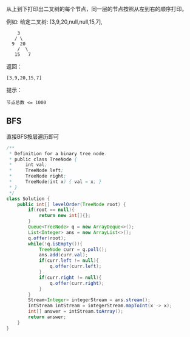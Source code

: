 从上到下打印出二叉树的每个节点，同一层的节点按照从左到右的顺序打印。

 

例如:
给定二叉树: [3,9,20,null,null,15,7],
```
    3
   / \
  9  20
    /  \
   15   7
```
返回：

`[3,9,20,15,7]`


提示：

`节点总数 <= 1000`

<!--more-->



## BFS

直接BFS按层遍历即可

```java
/**
 * Definition for a binary tree node.
 * public class TreeNode {
 *     int val;
 *     TreeNode left;
 *     TreeNode right;
 *     TreeNode(int x) { val = x; }
 * }
 */
class Solution {
    public int[] levelOrder(TreeNode root) {
        if(root == null){
            return new int[]{};
        }
        Queue<TreeNode> q = new ArrayDeque<>();
        List<Integer> ans = new ArrayList<>();
        q.offer(root);
        while(!q.isEmpty()){
            TreeNode curr = q.poll();
            ans.add(curr.val);
            if(curr.left != null){
                q.offer(curr.left);
            }
            if(curr.right != null){
                q.offer(curr.right);
            }
        }
        Stream<Integer> integerStream = ans.stream();
        IntStream intStream = integerStream.mapToInt(x -> x);
        int[] answer = intStream.toArray();
        return answer;
    }
}
```

